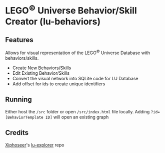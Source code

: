 # LEGO<sup>&copy;</sup> Universe Behavior/Skill Creator (lu-behaviors)
## Features
Allows for visual representation of the LEGO<sup>&copy;</sup> Universe Database with behaviors/skills.
- Create New Behaviors/Skills
- Edit Existing Behavior/Skills
- Convert the visual network into SQLite code for LU Database
- Add offset for ids to create unique identifiers
## Running
Either host the `/src` folder or open `/src/index.html` file locally.
Adding `?id=[BehaviorTemplate ID]` will open an existing graph
## Credits
[Xiphoseer](https://github.com/Xiphoseer)'s [lu-explorer](https://github.com/Xiphoseer/lu-explorer) repo
